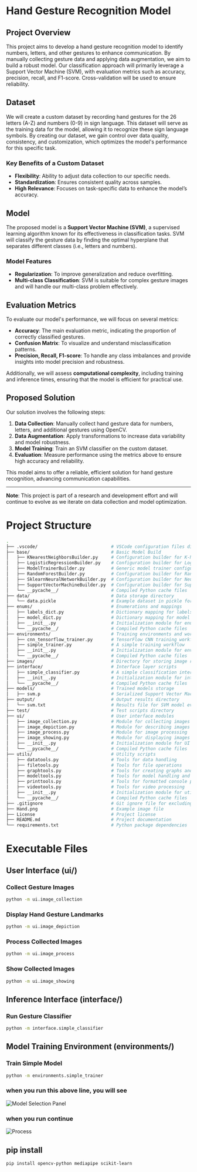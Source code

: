 
# Hand Gesture Recognition Model

## Project Overview

This project aims to develop a hand gesture recognition model to identify numbers, letters, and other gestures to enhance communication. By manually collecting gesture data and applying data augmentation, we aim to build a robust model. Our classification approach will primarily leverage a Support Vector Machine (SVM), with evaluation metrics such as accuracy, precision, recall, and F1-score. Cross-validation will be used to ensure reliability.

## Dataset

We will create a custom dataset by recording hand gestures for the 26 letters (A-Z) and numbers (0-9) in sign language. This dataset will serve as the training data for the model, allowing it to recognize these sign language symbols. By creating our dataset, we gain control over data quality, consistency, and customization, which optimizes the model's performance for this specific task.

### Key Benefits of a Custom Dataset

- **Flexibility**: Ability to adjust data collection to our specific needs.
- **Standardization**: Ensures consistent quality across samples.
- **High Relevance**: Focuses on task-specific data to enhance the model’s accuracy.

## Model

The proposed model is a **Support Vector Machine (SVM)**, a supervised learning algorithm known for its effectiveness in classification tasks. SVM will classify the gesture data by finding the optimal hyperplane that separates different classes (i.e., letters and numbers).

### Model Features

- **Regularization**: To improve generalization and reduce overfitting.
- **Multi-class Classification**: SVM is suitable for complex gesture images and will handle our multi-class problem effectively.
  
## Evaluation Metrics

To evaluate our model's performance, we will focus on several metrics:

- **Accuracy**: The main evaluation metric, indicating the proportion of correctly classified gestures.
- **Confusion Matrix**: To visualize and understand misclassification patterns.
- **Precision, Recall, F1-score**: To handle any class imbalances and provide insights into model precision and robustness.
  
Additionally, we will assess **computational complexity**, including training and inference times, ensuring that the model is efficient for practical use.

## Proposed Solution

Our solution involves the following steps:

1. **Data Collection**: Manually collect hand gesture data for numbers, letters, and additional gestures using OpenCV.
2. **Data Augmentation**: Apply transformations to increase data variability and model robustness.
3. **Model Training**: Train an SVM classifier on the custom dataset.
4. **Evaluation**: Measure performance using the metrics above to ensure high accuracy and reliability.

This model aims to offer a reliable, efficient solution for hand gesture recognition, advancing communication capabilities.

---

**Note**: This project is part of a research and development effort and will continue to evolve as we iterate on data collection and model optimization.

# Project Structure

```bash
.   
├── .vscode/                            # VSCode configuration files directory
├── base/                               # Basic Model Build
│   ├── KNearestNeighborsBuilder.py     # Configuration builder for K-Nearest Neighbors (KNN) model
│   ├── LogisticRegressionBuilder.py    # Configuration builder for Logistic Regression model
│   ├── ModelTrainerBuilder.py          # Generic model trainer configuration builder
│   ├── RandomForestBuilder.py          # Configuration builder for Random Forest model
│   ├── SklearnNeuralNetworkBuilder.py  # Configuration builder for Neural Network (MLPClassifier) model
│   ├── SupportVectorMachineBuilder.py  # Configuration builder for Support Vector Machine (SVM) model
│   └── __pycache__/                    # Compiled Python cache files
├── data/                               # Data storage directory
│   └── data.pickle                     # Example dataset in pickle format
├── enums/                              # Enumerations and mappings
│   ├── labels_dict.py                  # Dictionary mapping for labels
│   ├── model_dict.py                   # Dictionary mapping for model selection
│   ├── __init__.py                     # Initialization module for enums package
│   └── __pycache__/                    # Compiled Python cache files
├── environments/                       # Training environments and workflows
│   ├── cnn_tensorflow_trainer.py       # TensorFlow CNN training workflow script
│   ├── simple_trainer.py               # A simple training workflow
│   ├── __init__.py                     # Initialization module for environments package
│   └── __pycache__/                    # Compiled Python cache files
├── images/                             # Directory for storing image resources
├── interface/                          # Interface layer scripts
│   ├── simple_classifier.py            # A simple classification interface
│   ├── __init__.py                     # Initialization module for interface package
│   └── __pycache__/                    # Compiled Python cache files
├── models/                             # Trained models storage
│   ├── svm.p                           # Serialized Support Vector Machine (SVM) model
├── output/                             # Output results directory
│   └── svm.txt                         # Results file for SVM model evaluation
├── test/                               # Test scripts directory
├── ui/                                 # User interface modules
│   ├── image_collection.py             # Module for collecting images
│   ├── image_depiction.py              # Module for describing images
│   ├── image_process.py                # Module for image processing
│   ├── image_showing.py                # Module for displaying images
│   ├── __init__.py                     # Initialization module for UI package
│   └── __pycache__/                    # Compiled Python cache files
├── utils/                              # Utility scripts
│   ├── datatools.py                    # Tools for data handling
│   ├── filetools.py                    # Tools for file operations
│   ├── graphtools.py                   # Tools for creating graphs and visualizations
│   ├── modeltools.py                   # Tools for model handling and utilities
│   ├── printtools.py                   # Tools for formatted console printing
│   ├── videotools.py                   # Tools for video processing
│   ├── __init__.py                     # Initialization module for utils package
│   └── __pycache__/                    # Compiled Python cache files
├── .gitignore                          # Git ignore file for excluding unwanted files
├── Hand.png                            # Example image file
├── License                             # Project license
├── README.md                           # Project documentation
└── requirements.txt                    # Python package dependencies
```

# Executable Files

## User Interface (ui/)

### Collect Gesture Images

```bash
python -m ui.image_collection
```

### Display Hand Gesture Landmarks

```bash
python -m ui.image_depiction
```

### Process Collected Images

```bash
python -m ui.image_process
```

### Show Collected Images

```bash
python -m ui.image_showing
```

## Inference Interface (interface/)

### Run Gesture Classifier

```bash
python -m interface.simple_classifier
```

## Model Training Environment (environments/)

### Train Simple Model

```bash
python -m environments.simple_trainer
```

### when you run this above line, you will see

![Model Selection Panel](modelSelection.png)

### when you run continue

![Process](process.png)

## pip install

```bash
pip install opencv-python mediapipe scikit-learn
```
